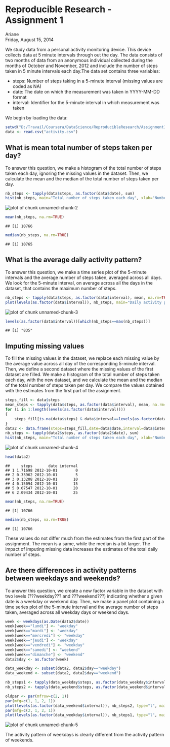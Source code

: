 # Reproducible Research - Assignment 1
Ariane  
Friday, August 15, 2014  

We study data from a personal activity monitoring device. This device collects data at 5 minute intervals through out the day. The data consists of two months of data from an anonymous individual collected during the months of October and November, 2012 and include the number of steps taken in 5 minute intervals each day.The data set contains three variables:

- steps: Number of steps taking in a 5-minute interval (missing values are coded as NA)
- date: The date on which the measurement was taken in YYYY-MM-DD format
- interval: Identifier for the 5-minute interval in which measurement was taken

We begin by loading the data:


```r
setwd("D:/Travail/Coursera/DataScience/ReproducibleResearch/Assignment1")
data <- read.csv("activity.csv")
```

What is mean total number of steps taken per day?
-------------------------------------------------

To answer this question, we make a histogram of the total number of steps taken each day, ignoring the missing values in the dataset. Then, we calculate the mean and the median of the total number of steps taken per day.


```r
nb_steps <- tapply(data$steps, as.factor(data$date), sum)
hist(nb_steps, main="Total number of steps taken each day", xlab="Number of steps", ylab="Frequency")
```

![plot of chunk unnamed-chunk-2](./PA1_template_files/figure-html/unnamed-chunk-2.png) 

```r
mean(nb_steps, na.rm=TRUE)
```

```
## [1] 10766
```

```r
median(nb_steps, na.rm=TRUE)
```

```
## [1] 10765
```

What is the average daily activity pattern?
-------------------------------------------

To answer this question, we make a time series plot of the 5-minute intervals and the average number of steps taken, averaged across all days. We look for the 5-minute interval, on average across all the days in the dataset, that contains the maximum number of steps.


```r
nb_steps <- tapply(data$steps, as.factor(data$interval), mean, na.rm=TRUE)
plot(levels(as.factor(data$interval)), nb_steps, main="Daily activity pattern", xlab="Interval identifier", ylab="Average number of steps")
```

![plot of chunk unnamed-chunk-3](./PA1_template_files/figure-html/unnamed-chunk-3.png) 

```r
levels(as.factor(data$interval))[which(nb_steps==max(nb_steps))]
```

```
## [1] "835"
```

Imputing missing values
-----------------------

To fill the missing values in the dataset, we replace each missing value by the average value across all day of the corresponding 5-minute interval. Then, we define a second dataset where the missing values of the first dataset are filled. We make a histogram of the total number of steps taken each day, with the new dataset, and we calculate the mean and the median of the total number of steps taken per day. We compare the values obtained with the estimates from the first part of the assignment.


```r
steps_fill <- data$steps
mean_steps <- tapply(data$steps, as.factor(data$interval), mean, na.rm=TRUE)
for (i in 1:length(levels(as.factor(data$interval))))
{
    steps_fill[is.na(data$steps) & data$interval==levels(as.factor(data$interval))[i]] <- mean_steps[i]
}
data2 <- data.frame(steps=steps_fill,date=data$date,interval=data$interval)
nb_steps <- tapply(data2$steps, as.factor(data2$date), sum)
hist(nb_steps, main="Total number of steps taken each day", xlab="Number of steps", ylab="Frequency")
```

![plot of chunk unnamed-chunk-4](./PA1_template_files/figure-html/unnamed-chunk-4.png) 

```r
head(data2)
```

```
##     steps       date interval
## 1 1.71698 2012-10-01        0
## 2 0.33962 2012-10-01        5
## 3 0.13208 2012-10-01       10
## 4 0.15094 2012-10-01       15
## 5 0.07547 2012-10-01       20
## 6 2.09434 2012-10-01       25
```

```r
mean(nb_steps, na.rm=TRUE)
```

```
## [1] 10766
```

```r
median(nb_steps, na.rm=TRUE)
```

```
## [1] 10766
```

These values do not differ much from the estimates from the first part of the assignment. The mean is a same, while the median is a bit larger. The impact of imputing missing data increases the estimates of the total daily number of steps.

Are there differences in activity patterns between weekdays and weekends?
-------------------------------------------------------------------------

To answer this question, we create a new factor variable in the dataset with two levels (???weekday??? and ???weekend???) indicating whether a given date is a weekday or weekend day. Then, we make a panel plot containing a time series plot of the 5-minute interval and the average number of steps taken, averaged across all weekday days or weekend days. 


```r
week <- weekdays(as.Date(data2$date))
week[week=="lundi"] <- "weekday"
week[week=="mardi"] <- "weekday"
week[week=="mercredi"] <- "weekday"
week[week=="jeudi"] <- "weekday"
week[week=="vendredi"] <- "weekday"
week[week=="samedi"] <- "weekend"
week[week=="dimanche"] <- "weekend"
data2$day <- as.factor(week)

data_weekday <- subset(data2, data2$day=="weekday")
data_weekend <- subset(data2, data2$day=="weekend")

nb_steps1 <- tapply(data_weekday$steps, as.factor(data_weekday$interval), mean, na.rm=TRUE)
nb_steps2 <- tapply(data_weekend$steps, as.factor(data_weekend$interval), mean, na.rm=TRUE)

oldpar <- par(mfrow=c(2, 1))
par(mfg=c(1, 1, 2, 1))
plot(levels(as.factor(data_weekend$interval)), nb_steps2, type="l", main="Weekend", xlab="Interval identifier", ylab="Average number of steps")
par(mfg=c(2, 1, 2, 1))
plot(levels(as.factor(data_weekday$interval)), nb_steps1, type="l", main="Week days", xlab="Interval identifier", ylab="Average number of steps")
```

![plot of chunk unnamed-chunk-5](./PA1_template_files/figure-html/unnamed-chunk-5.png) 

The activity pattern of weekdays is clearly different from the activity pattern of weekends.
